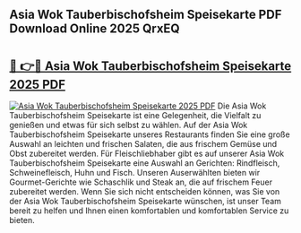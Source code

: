 ## Asia Wok Tauberbischofsheim Speisekarte PDF Download Online 2025 QrxEQ

# <h2><a href="http://gc6y9i.nevu.top/?p=Asia+Wok+Tauberbischofsheim+Speisekarte">🔗 👉🔴 Asia Wok Tauberbischofsheim Speisekarte 2025 PDF</a></h2>

[![Asia Wok Tauberbischofsheim Speisekarte 2025 PDF](https://i.imgur.com/dBaPXMq.png)](http://gc6y9i.nevu.top/?p=Asia+Wok+Tauberbischofsheim+Speisekarte)
Die Asia Wok Tauberbischofsheim Speisekarte ist eine Gelegenheit, die Vielfalt zu genießen und etwas für sich selbst zu wählen. Auf der Asia Wok Tauberbischofsheim Speisekarte unseres Restaurants finden Sie eine große Auswahl an leichten und frischen Salaten, die aus frischem Gemüse und Obst zubereitet werden. Für Fleischliebhaber gibt es auf unserer Asia Wok Tauberbischofsheim Speisekarte eine Auswahl an Gerichten: Rindfleisch, Schweinefleisch, Huhn und Fisch. Unseren Auserwählten bieten wir Gourmet-Gerichte wie Schaschlik und Steak an, die auf frischem Feuer zubereitet werden. Wenn Sie sich nicht entscheiden können, was Sie von der Asia Wok Tauberbischofsheim Speisekarte wünschen, ist unser Team bereit zu helfen und Ihnen einen komfortablen und komfortablen Service zu bieten.
